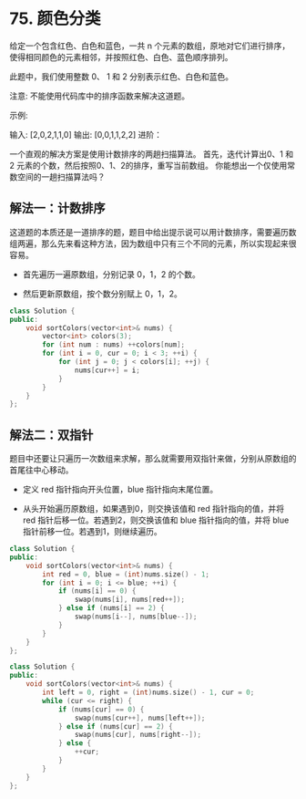 # 75. 颜色分类

给定一个包含红色、白色和蓝色，一共 n 个元素的数组，原地对它们进行排序，使得相同颜色的元素相邻，并按照红色、白色、蓝色顺序排列。

此题中，我们使用整数 0、 1 和 2 分别表示红色、白色和蓝色。

注意:
不能使用代码库中的排序函数来解决这道题。

示例:

输入: [2,0,2,1,1,0]
输出: [0,0,1,1,2,2]
进阶：

一个直观的解决方案是使用计数排序的两趟扫描算法。
首先，迭代计算出0、1 和 2 元素的个数，然后按照0、1、2的排序，重写当前数组。
你能想出一个仅使用常数空间的一趟扫描算法吗？



## 解法一：计数排序

这道题的本质还是一道排序的题，题目中给出提示说可以用计数排序，需要遍历数组两遍，那么先来看这种方法，因为数组中只有三个不同的元素，所以实现起来很容易。

- 首先遍历一遍原数组，分别记录 0，1，2 的个数。

- 然后更新原数组，按个数分别赋上 0，1，2。

```C++
class Solution {
public:
    void sortColors(vector<int>& nums) {
        vector<int> colors(3);
        for (int num : nums) ++colors[num];
        for (int i = 0, cur = 0; i < 3; ++i) {
            for (int j = 0; j < colors[i]; ++j) {
                nums[cur++] = i;
            }
        }
    }
};
```



## 解法二：双指针

题目中还要让只遍历一次数组来求解，那么就需要用双指针来做，分别从原数组的首尾往中心移动。

- 定义 red 指针指向开头位置，blue 指针指向末尾位置。

- 从头开始遍历原数组，如果遇到0，则交换该值和 red 指针指向的值，并将 red 指针后移一位。若遇到2，则交换该值和 blue 指针指向的值，并将 blue 指针前移一位。若遇到1，则继续遍历。

```C++
class Solution {
public:
    void sortColors(vector<int>& nums) {
        int red = 0, blue = (int)nums.size() - 1;
        for (int i = 0; i <= blue; ++i) {
            if (nums[i] == 0) {
                swap(nums[i], nums[red++]);
            } else if (nums[i] == 2) {
                swap(nums[i--], nums[blue--]);
            } 
        }
    }
};
```



```C++
class Solution {
public:
    void sortColors(vector<int>& nums) {
        int left = 0, right = (int)nums.size() - 1, cur = 0;
        while (cur <= right) {
            if (nums[cur] == 0) {
                swap(nums[cur++], nums[left++]);
            } else if (nums[cur] == 2) {
                swap(nums[cur], nums[right--]);
            } else {
                ++cur;
            }
        }
    }
};
```

